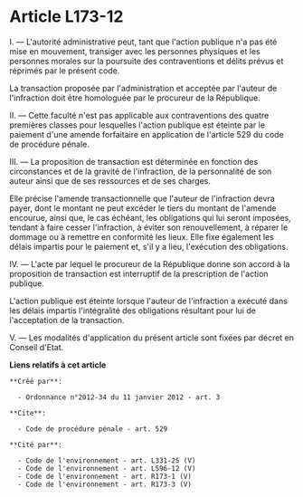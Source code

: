 # Article L173-12

I. ― L'autorité administrative peut, tant que l'action publique n'a pas été mise en mouvement, transiger avec les personnes
physiques et les personnes morales sur la poursuite des contraventions et délits prévus et réprimés par le présent code. 

La transaction proposée par l'administration et acceptée par l'auteur de l'infraction doit être homologuée par le procureur
de la République. 

II. ― Cette faculté n'est pas applicable aux contraventions des quatre premières classes pour lesquelles l'action publique
est éteinte par le paiement d'une amende forfaitaire en application de l'article 529 du code de procédure pénale. 

III. ― La proposition de transaction est déterminée en fonction des circonstances et de la gravité de l'infraction, de la
personnalité de son auteur ainsi que de ses ressources et de ses charges. 

Elle précise l'amende transactionnelle que l'auteur de l'infraction devra payer, dont le montant ne peut excéder le tiers du
montant de l'amende encourue, ainsi que, le cas échéant, les obligations qui lui seront imposées, tendant à faire cesser
l'infraction, à éviter son renouvellement, à réparer le dommage ou à remettre en conformité les lieux. Elle fixe également
les délais impartis pour le paiement et, s'il y a lieu, l'exécution des obligations. 

IV. ― L'acte par lequel le procureur de la République donne son accord à la proposition de transaction est interruptif de la
prescription de l'action publique. 

L'action publique est éteinte lorsque l'auteur de l'infraction a exécuté dans les délais impartis l'intégralité des
obligations résultant pour lui de l'acceptation de la transaction. 

V. ― Les modalités d'application du présent article sont fixées par décret en Conseil d'Etat.

**Liens relatifs à cet article**

	**Créé par**:

	  - Ordonnance n°2012-34 du 11 janvier 2012 - art. 3

	**Cite**:

	  - Code de procédure pénale - art. 529

	**Cité par**:

	  - Code de l'environnement - art. L331-25 (V)
	  - Code de l'environnement - art. L596-12 (V)
	  - Code de l'environnement - art. R173-1 (V)
	  - Code de l'environnement - art. R173-3 (V)
